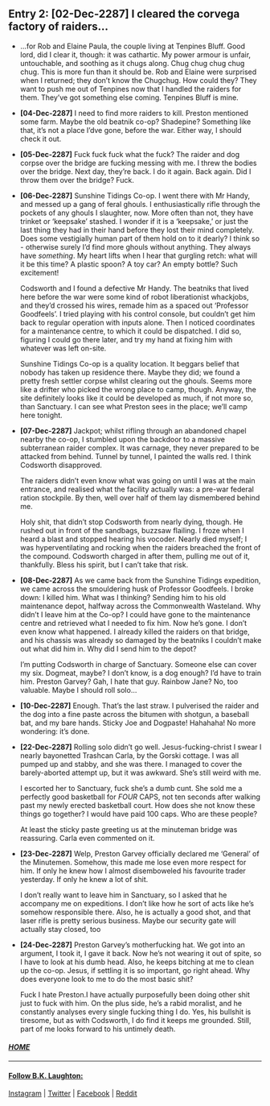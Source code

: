 ## Entry 2: [02-Dec-2287] I cleared the corvega factory of raiders... 

* ...for Rob and Elaine Paula, the couple living at Tenpines Bluff. Good lord, did I clear it, though: it was cathartic. My power armour is unfair, untouchable, and soothing as it chugs along. Chug chug chug chug chug. This is more fun than it should be. Rob and Elaine were surprised when I returned; they don’t know the Chugchug. How could they? They want to push me out of Tenpines now that I handled the raiders for them. They’ve got something else coming. Tenpines Bluff is mine.

* __[04-Dec-2287]__ I need to find more raiders to kill. Preston mentioned some farm. Maybe the old beatnik co-op? Shadepine? Something like that, it’s not a place I’dve gone, before the war. Either way, I should check it out.

* __[05-Dec-2287]__ Fuck fuck fuck what the fuck? The raider and dog corpse over the bridge are fucking messing with me. I threw the bodies over the bridge. Next day, they’re back. I do it again. Back again. Did I throw them over the bridge? Fuck.

* __[06-Dec-2287]__ Sunshine Tidings Co-op. I went there with Mr Handy, and messed up a gang of feral ghouls. I enthusiastically rifle through the pockets of any ghouls I slaughter, now. More often than not, they have trinket or ‘keepsake’ stashed. I wonder if it is a ‘keepsake,’ or just the last thing they had in their hand before they lost their mind completely. Does some vestigially human part of them hold on to it dearly? I think so - otherwise surely I’d find more ghouls without anything. They always have *something*. My heart lifts when I hear that gurgling retch: what will it be this time? A plastic spoon? A toy car? An empty bottle? Such excitement! 

    Codsworth and I found a defective Mr Handy. The beatniks that lived here before the war were some kind of robot liberationist whackjobs, and they’d crossed his wires, remade him as a spaced out ‘Professor Goodfeels’. I tried playing with his control console, but couldn’t get him back to regular operation with inputs alone. Then I noticed coordinates for a maintenance centre, to which it could be dispatched. I did so, figuring I could go there later, and try my hand at fixing him with whatever was left on-site. 

    Sunshine Tidings Co-op is a quality location. It beggars belief that nobody has taken up residence there. Maybe they did; we found a pretty fresh settler corpse whilst clearing out the ghouls. Seems more like a drifter who picked the wrong place to camp, though. Anyway, the site definitely looks like it could be developed as much, if not more so, than Sanctuary. I can see what Preston sees in the place; we’ll camp here tonight.

* __[07-Dec-2287]__ Jackpot; whilst rifling through an abandoned chapel nearby the co-op, I stumbled upon the backdoor to a massive subterranean raider complex. It was carnage, they never prepared to be attacked from behind. Tunnel by tunnel, I painted the walls red. I think Codsworth disapproved. 

    The raiders didn’t even know what was going on until I was at the main entrance, and realised what the facility actually was: a pre-war federal ration stockpile. By then, well over half of them lay dismembered behind me. 

    Holy shit, that didn’t stop Codsworth from nearly dying, though. He rushed out in front of the sandbags, buzzsaw flailing. I froze when I heard a blast and stopped hearing his vocoder. Nearly died myself; I was hyperventilating and rocking when the raiders breached the front of the compound. Codsworth charged in after them, pulling me out of it, thankfully. Bless his spirit, but I can’t take that risk.

* __[08-Dec-2287]__ As we came back from the Sunshine Tidings expedition, we came across the smouldering husk of Professor Goodfeels. I broke down: I killed him. What was I thinking? Sending him to his old maintenance depot, halfway across the Commonwealth Wasteland. Why didn’t I leave him at the Co-op? I could have gone to the maintenance centre and retrieved what I needed to fix him. Now he’s gone. I don’t even know what happened. I already killed the raiders on that bridge, and his chassis was already so damaged by the beatniks I couldn’t make out what did him in. Why did I send him to the depot?

    I’m putting Codsworth in charge of Sanctuary. Someone else can cover my six. Dogmeat, maybe? I don’t know, is a dog enough? I’d have to train him. Preston Garvey? Gah, I hate that guy. Rainbow Jane? No, too valuable. Maybe I should roll solo…


* __[10-Dec-2287]__ Enough. That’s the last straw. I pulverised the raider and the dog into a fine paste across the bitumen with shotgun, a baseball bat, and my bare hands. Sticky Joe and Dogpaste! Hahahaha! No more wondering: it’s done.

* __[22-Dec-2287]__ Rolling solo didn’t go well. Jesus-fucking-christ I swear I nearly bayonetted Trashcan Carla, by the Gorski cottage. I was all pumped up and stabby, and she was there. I managed to cover the barely-aborted attempt up, but it was awkward. She’s still weird with me. 

    I escorted her to Sanctuary, fuck she’s a dumb cunt. She sold me a perfectly good basketball for *FOUR* CAPS, not ten seconds after walking past my newly erected basketball court. How does she not know these things go together? I would have paid 100 caps. Who are these people? 

    At least the sticky paste greeting us at the minuteman bridge was reassuring. Carla even commented on it.

* __[23-Dec-2287]__ Welp, Preston Garvey officially declared me ‘General’ of the Minutemen. Somehow, this made me lose even more respect for him. If only he knew how I almost disemboweled his favourite trader yesterday. If only he knew a lot of shit.

    I don’t really want to leave him in Sanctuary, so I asked that he accompany me on expeditions. I don’t like how he sort of acts like he’s somehow responsible there. Also, he is actually a good shot, and that laser rifle is pretty serious business. Maybe our security gate will actually stay closed, too

* __[24-Dec-2287]__ Preston Garvey’s motherfucking hat. We got into an argument, I took it, I gave it back. Now he’s not wearing it out of spite, so I have to look at his dumb head. Also, he keeps bitching at me to clean up the co-op. Jesus, if settling it is so important, go right ahead. Why does everyone look to me to do the most basic shit? 

    Fuck I hate Preston.I have actually purposefully been doing other shit just to fuck with him. On the plus side, he’s a rabid moralist, and he constantly analyses every single fucking thing I do. Yes, his bullshit is tiresome, but as with Codsworth, I do find it keeps me grounded. Still, part of me looks forward to his untimely death.

#### [_HOME_](/../../../AnotherDayInTheWasteland/)


---
#### [Follow B.K. Laughton:](http://bklaughton.com) 
[Instagram](http://instagram.com/B.K.Laughton) | [Twitter](http://twitter.com/bklaughton) | [Facebook](https://www.facebook.com/BK-Laughton-607374252750161/) | [Reddit](http://reddit.com/r/ArchDuke)
